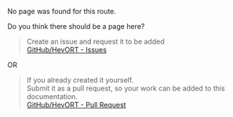 No page was found for this route.

Do you think there should be a page here?   

> Create an issue and request it to be added  
> [GitHub/HevORT - Issues](https://github.com/MirageC79/HevORT/issues)

OR

> If you already created it yourself.  
> Submit it as a pull request, so your work can be added to this documentation.  
> [GitHub/HevORT - Pull Request](https://github.com/MirageC79/HevORT/pulls)  